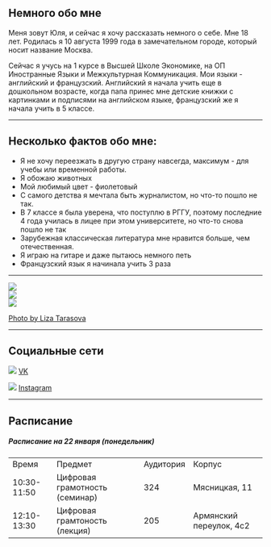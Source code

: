 ## Немного обо мне 

   Меня зовут Юля, и сейчас я хочу рассказать немного о себе. Мне 18 лет. Родилась я 10 августа 1999 года в замечательном городе, который носит название Москва. 

   Сейчас я учусь на 1 курсе в Высшей Школе Экономике, на ОП Иностранные Языки и Межкультурная Коммуникация. Мои языки -  английский и французский. Английский я начала учить еще в дошкольном возрасте, когда папа принес мне детские книжки с картинками и подписями на английском языке, французский же я начала учить в 5 классе.
***
## Несколько фактов обо мне:
* Я не хочу переезжать в другую страну навсегда, максимум - для учебы или временной работы.
* Я обожаю животных
* Мой любимый цвет -  фиолетовый
* С самого детства я мечтала быть журналистом, но что-то пошло не так.
* В 7 классе я была уверена, что поступлю в РГГУ, поэтому последние 4 года училась в лицее при этом университете, но что-то снова пошло не так
* Зарубежная классическая литература мне нравится больше, чем отечественная.
* Я играю на гитаре и даже пытаюсь немного петь
* Французский язык я начинала учить 3 раза
***
![](http://c.radikal.ru/c35/1801/c3/ade7703e1ad4.jpg)  
![](http://b.radikal.ru/b20/1801/aa/bd0d71730132.jpg)    
![](http://a.radikal.ru/a26/1801/48/2363cdb295cd.jpg)

[Photo by Liza Tarasova](https://vk.com/poprobuiugadai)
***
## Социальные сети
![](http://d.radikal.ru/d05/1801/88/febceacfe9eb.png) [VK](https://vk.com/ju_julia_ss) 

![](http://d.radikal.ru/d09/1801/3e/83058fd8c670.jpg) [Instagram](https://www.instagram.com/juliashaa/?hl=ru)
* * *
## Расписание
##### Расписание на 22 января (понедельник)
<table>
<tr>
<td>Время</td>
<td>Предмет</td>
<td>Аудитория</td>
<td>Корпус</td>
</tr>
<tr>
<td>10:30-11:50</td>
<td>Цифровая грамотность (семинар)</td>
<td>324</td>
<td>Мясницкая, 11</td>
</tr>
 <tr>
<td>12:10-13:30</td>
<td>Цифровая грамтоность (лекция)</td>
<td>205</td>
<td>Армянский переулок, 4с2</td>
</tr>
</table>



